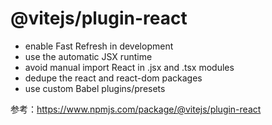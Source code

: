 # @vitejs/plugin-react
- enable Fast Refresh in development
- use the automatic JSX runtime
- avoid manual import React in .jsx and .tsx modules
- dedupe the react and react-dom packages
- use custom Babel plugins/presets

参考：https://www.npmjs.com/package/@vitejs/plugin-react